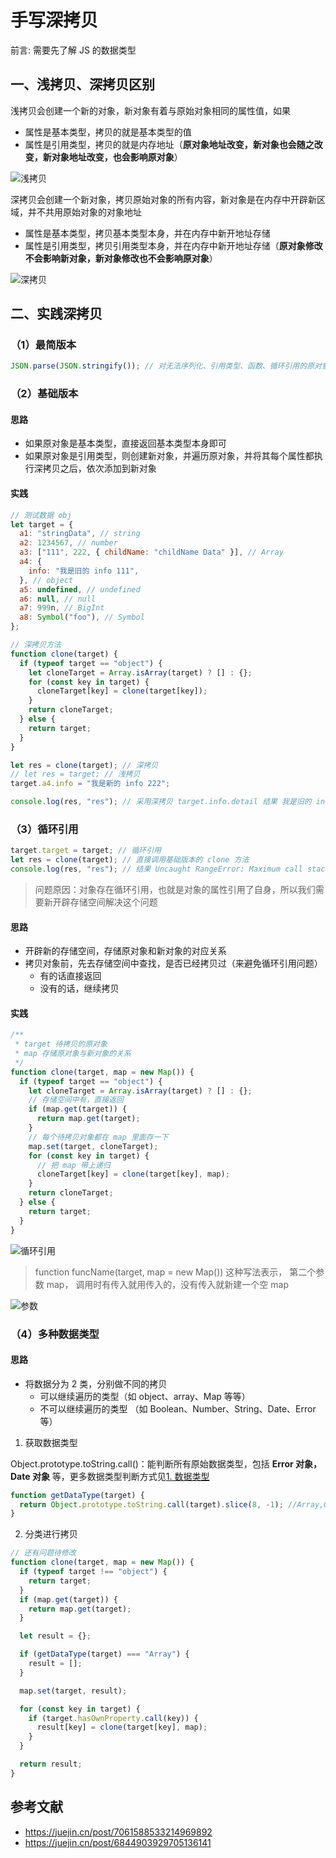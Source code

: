 # 手写深拷贝

前言: 需要先了解 JS 的数据类型

## 一、浅拷贝、深拷贝区别

浅拷贝会创建一个新的对象，新对象有着与原始对象相同的属性值，如果

- 属性是基本类型，拷贝的就是基本类型的值
- 属性是引用类型，拷贝的就是内存地址（**原对象地址改变，新对象也会随之改变，新对象地址改变，也会影响原对象**）

![浅拷贝](./images/d10_1.png)

深拷贝会创建一个新对象，拷贝原始对象的所有内容，新对象是在内存中开辟新区域，并不共用原始对象的对象地址

- 属性是基本类型，拷贝基本类型本身，并在内存中新开地址存储
- 属性是引用类型，拷贝引用类型本身，并在内存中新开地址存储（**原对象修改不会影响新对象，新对象修改也不会影响原对象**）

![深拷贝](./images/d10_2.png)

## 二、实践深拷贝

### （1）最简版本

```js
JSON.parse(JSON.stringify()); // 对无法序列化、引用类型、函数、循环引用的原对象无效
```

### （2）基础版本

#### 思路

- 如果原对象是基本类型，直接返回基本类型本身即可
- 如果原对象是引用类型，则创建新对象，并遍历原对象，并将其每个属性都执行深拷贝之后，依次添加到新对象

#### 实践

```js
// 测试数据 obj
let target = {
  a1: "stringData", // string
  a2: 1234567, // number
  a3: ["111", 222, { childName: "childName Data" }], // Array
  a4: {
    info: "我是旧的 info 111",
  }, // object
  a5: undefined, // undefined
  a6: null, // null
  a7: 999n, // BigInt
  a8: Symbol("foo"), // Symbol
};

// 深拷贝方法
function clone(target) {
  if (typeof target == "object") {
    let cloneTarget = Array.isArray(target) ? [] : {};
    for (const key in target) {
      cloneTarget[key] = clone(target[key]);
    }
    return cloneTarget;
  } else {
    return target;
  }
}

let res = clone(target); // 深拷贝
// let res = target; // 浅拷贝
target.a4.info = "我是新的 info 222";

console.log(res, "res"); // 采用深拷贝 target.info.detail 结果 我是旧的 info 111 ，不会因为原对象改变而改变
```

### （3）循环引用

```js
target.target = target; // 循环引用
let res = clone(target); // 直接调用基础版本的 clone 方法
console.log(res, "res"); // 结果 Uncaught RangeError: Maximum call stack size exceeded 直接溢出
```

> 问题原因：对象存在循环引用，也就是对象的属性引用了自身，所以我们需要新开辟存储空间解决这个问题

#### 思路

- 开辟新的存储空间，存储原对象和新对象的对应关系
- 拷贝对象前，先去存储空间中查找，是否已经拷贝过（来避免循环引用问题）
  - 有的话直接返回
  - 没有的话，继续拷贝

#### 实践

```js
/**
 * target 待拷贝的原对象
 * map 存储原对象与新对象的关系
 */
function clone(target, map = new Map()) {
  if (typeof target == "object") {
    let cloneTarget = Array.isArray(target) ? [] : {};
    // 存储空间中有，直接返回
    if (map.get(target)) {
      return map.get(target);
    }
    // 每个待拷贝对象都在 map 里面存一下
    map.set(target, cloneTarget);
    for (const key in target) {
      // 把 map 带上递归
      cloneTarget[key] = clone(target[key], map);
    }
    return cloneTarget;
  } else {
    return target;
  }
}
```

![循环引用](./images/d10_3.png)

> function funcName(target, map = new Map())
> 这种写法表示， 第二个参数 map， 调用时有传入就用传入的，没有传入就新建一个空 map

![参数](./images/d10_4.png)

### （4）多种数据类型

#### 思路

- 将数据分为 2 类，分别做不同的拷贝
  - 可以继续遍历的类型（如 object、array、Map 等等）
  - 不可以继续遍历的类型 （如 Boolean、Number、String、Date、Error 等）

1. 获取数据类型

Object.prototype.toString.call()：能判断所有原始数据类型，包括 **Error 对象，Date 对象** 等，更多数据类型判断方式见[1. 数据类型](./day9_数据类型.md)

```js
function getDataType(target) {
  return Object.prototype.toString.call(target).slice(8, -1); //Array,Object,Function,String,Null,Undefined,Number,Symbol
}
```

2. 分类进行拷贝

```js
// 还有问题待修改
function clone(target, map = new Map()) {
  if (typeof target !== "object") {
    return target;
  }
  if (map.get(target)) {
    return map.get(target);
  }

  let result = {};

  if (getDataType(target) === "Array") {
    result = [];
  }

  map.set(target, result);

  for (const key in target) {
    if (target.hasOwnProperty.call(key)) {
      result[key] = clone(target[key], map);
    }
  }

  return result;
}
```

## 参考文献

- https://juejin.cn/post/7061588533214969892
- https://juejin.cn/post/6844903929705136141
